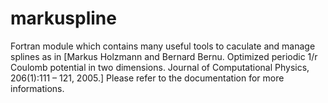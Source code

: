# markuspline

Fortran module which contains many useful tools to caculate and manage splines as in [Markus Holzmann and Bernard Bernu. Optimized periodic 1/r Coulomb potential in two dimensions. Journal of Computational Physics, 206(1):111 – 121, 2005.]
Please refer to the documentation for more informations.

